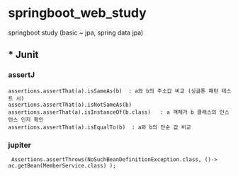 # springboot_web_study
springboot study (basic ~ jpa, spring data jpa)


 

## * Junit
### assertJ
    assertions.assertThat(a).isSameAs(b)  : a와 b의 주소값 비교 (싱글톤 패턴 테스트 시)  
    assertions.assertThat(a).isNotSameAs(b)  
    assertions.asserThat(a).isInstanceOf(b.class)   : a 객체가 b 클래스의 인스턴스 인지 확인
    assertions.assertThat(a).isEqualTo(b)  : a와 b의 단순 값 비교

### jupiter
     Assertions.assertThrows(NoSuchBeanDefinitionException.class, ()-> ac.getBean(MemberService.class) );
